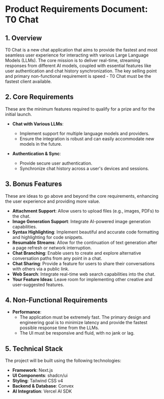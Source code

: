 # Product Requirements Document: T0 Chat

## 1. Overview

T0 Chat is a new chat application that aims to provide the fastest and most seamless user experience for interacting with various Large Language Models (LLMs). The core mission is to deliver real-time, streaming responses from different AI models, coupled with essential features like user authentication and chat history synchronization. The key selling point and primary non-functional requirement is speed - T0 Chat must be the fastest client available.

## 2. Core Requirements

These are the minimum features required to qualify for a prize and for the initial launch.

*   **Chat with Various LLMs**:
    *   Implement support for multiple language models and providers.
    *   Ensure the integration is robust and can easily accommodate new models in the future.

*   **Authentication & Sync**:
    *   Provide secure user authentication.
    *   Synchronize chat history across a user's devices and sessions.

## 3. Bonus Features

These are ideas to go above and beyond the core requirements, enhancing the user experience and providing more value.

*   **Attachment Support**: Allow users to upload files (e.g., images, PDFs) to the chat.
*   **Image Generation Support**: Integrate AI-powered image generation capabilities.
*   **Syntax Highlighting**: Implement beautiful and accurate code formatting and highlighting for code snippets.
*   **Resumable Streams**: Allow for the continuation of text generation after a page refresh or network interruption.
*   **Chat Branching**: Enable users to create and explore alternative conversation paths from any point in a chat.
*   **Chat Sharing**: Provide a feature for users to share their conversations with others via a public link.
*   **Web Search**: Integrate real-time web search capabilities into the chat.
*   **Your Feature Ideas**: Leave room for implementing other creative and user-suggested features.

## 4. Non-Functional Requirements

*   **Performance**:
    *   The application must be extremely fast. The primary design and engineering goal is to minimize latency and provide the fastest possible response time from the LLMs.
    *   The UI must be responsive and fluid, with no jank or lag.

## 5. Technical Stack

The project will be built using the following technologies:

*   **Framework**: Next.js
*   **UI Components**: shadcn/ui
*   **Styling**: Tailwind CSS v4
*   **Backend & Database**: Convex
*   **AI Integration**: Vercel AI SDK
